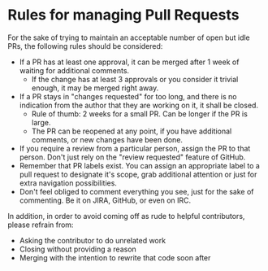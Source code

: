 # Rules for managing Pull Requests

For the sake of trying to maintain an acceptable number of open but idle PRs, the following rules should be considered:
- If a PR has at least one approval, it can be merged after 1 week of waiting for additional comments.
  - If the change has at least 3 approvals or you consider it trivial enough, it may be merged right away.
- If a PR stays in "changes requested" for too long, and there is no indication from the author that they are working on it, it shall be closed.
  - Rule of thumb: 2 weeks for a small PR. Can be longer if the PR is large.
  - The PR can be reopened at any point, if you have additional comments, or new changes have been done.
- If you require a review from a particular person, assign the PR to that person. Don't just rely on the "review requested" feature of GitHub.
- Remember that PR labels exist. You can assign an appropriate label to a pull request to designate it's scope, grab additional attention or just for extra navigation possibilities.
- Don't feel obliged to comment everything you see, just for the sake of commenting. Be it on JIRA, GitHub, or even on IRC.

In addition, in order to avoid coming off as rude to helpful contributors, please refrain from:
- Asking the contributor to do unrelated work
- Closing without providing a reason
- Merging with the intention to rewrite that code soon after
